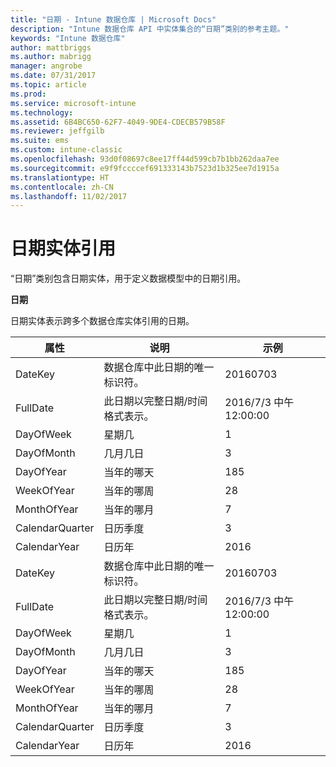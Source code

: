 ```yaml
---
title: "日期 - Intune 数据仓库 | Microsoft Docs"
description: "Intune 数据仓库 API 中实体集合的“日期”类别的参考主题。"
keywords: "Intune 数据仓库"
author: mattbriggs
ms.author: mabrigg
manager: angrobe
ms.date: 07/31/2017
ms.topic: article
ms.prod: 
ms.service: microsoft-intune
ms.technology: 
ms.assetid: 6B4BC650-62F7-4049-9DE4-CDECB579B58F
ms.reviewer: jeffgilb
ms.suite: ems
ms.custom: intune-classic
ms.openlocfilehash: 93d0f08697c8ee17ff44d599cb7b1bb262daa7ee
ms.sourcegitcommit: e9f9fccccef691333143b7523d1b325ee7d1915a
ms.translationtype: HT
ms.contentlocale: zh-CN
ms.lasthandoff: 11/02/2017
---
```

# <a name="reference-for-date-entity"></a>日期实体引用

“日期”类别包含日期实体，用于定义数据模型中的日期引用。

**日期**

日期实体表示跨多个数据仓库实体引用的日期。

| 属性  | 说明 | 示例 |
|---------|------------|--------|
| DateKey | 数据仓库中此日期的唯一标识符。 | 20160703 |
| FullDate | 此日期以完整日期/时间格式表示。 | 2016/7/3 中午 12:00:00 |
| DayOfWeek | 星期几 | 1 |
| DayOfMonth | 几月几日 | 3 |
| DayOfYear | 当年的哪天 | 185 |
| WeekOfYear | 当年的哪周 | 28 |
| MonthOfYear | 当年的哪月 | 7 |
| CalendarQuarter | 日历季度 | 3 |
| CalendarYear | 日历年 | 2016 |
| DateKey | 数据仓库中此日期的唯一标识符。 | 20160703 |
| FullDate | 此日期以完整日期/时间格式表示。 | 2016/7/3 中午 12:00:00 |
| DayOfWeek | 星期几 | 1 |
| DayOfMonth | 几月几日 | 3 |
| DayOfYear | 当年的哪天 | 185 |
| WeekOfYear | 当年的哪周 | 28 |
| MonthOfYear | 当年的哪月 | 7 |
| CalendarQuarter | 日历季度 | 3 |
| CalendarYear | 日历年 | 2016 |
